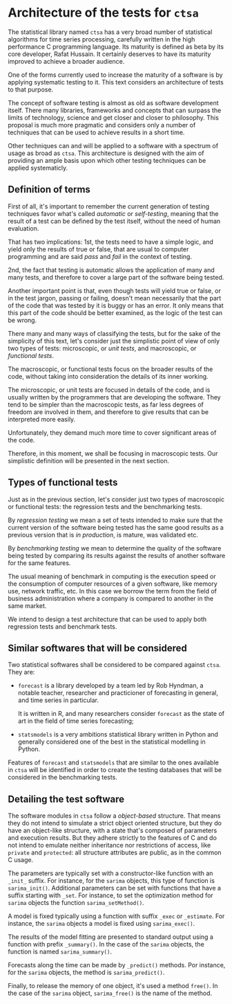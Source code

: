 # Architecture of the tests for `ctsa`

The statistical library named `ctsa` has a very broad number of statistical algorithms for time
series processing, carefully written in the high performance C programming language. Its maturity
is defined as beta by its core developer, Rafat Hussain. It certainly deserves to have its 
maturity improved to achieve a broader audience.

One of the forms currently used to increase the maturity of a software is by applying systematic 
testing to it. This text considers an architecture of tests to that purpose.

The concept of software testing is almost as old as software development itself. There many libraries,
frameworks and concepts that can surpass the limits of technology, science and get closer and closer
to philosophy. This proposal is much more pragmatic and considers only a number of techniques that 
can be used to achieve results in a short time.

Other techniques can and will be applied to a software with a spectrum of usage as broad as `ctsa`.
This architecture is designed with the aim of providing an ample basis upon which other testing
techniques can be applied systematicly.

## Definition of terms

First of all, it's important to remember the current generation of testing techniques favor what's
called *automatic* or *self-testing*, meaning that the result of a test can be defined by the test
itself, without the need of human evaluation.

That has two implications: 1st, the tests need to have a simple logic, and yield only the results
of true or false, that are usual to computer programming and are said *pass* and *fail* in the
context of testing.

2nd, the fact that testing is automatic allows the application of many and many tests, and
therefore to cover a large part of the software being tested.

Another important point is that, even though tests will yield true or false, or in the test jargon,
passing or failing, doesn't mean necessarily that the part of the code that was tested by it is
buggy or has an error. It only means that this part of the code should be better examined, as the
logic of the test can be wrong.

There many and many ways of classifying the tests, but for the sake of the simplicity of this
text, let's consider just the simplistic point of view of only two types of tests: microscopic,
or *unit tests*, and macroscopic, or *functional tests*.

The macroscopic, or functional tests focus on the broader results of the code, without taking
into consideration the details of its inner working.

The microscopic, or unit tests are focused in details of the code, and is usually written by the
programmers that are developing the software. They tend to be simpler than the macroscopic tests,
as far less degrees of freedom are involved in them, and therefore to give results that can
be interpreted more easily.

Unfortunately, they demand much more time to cover significant areas of the code.

Therefore, in this moment, we shall be focusing in macroscopic tests. Our simplistic definition
will be presented in the next section.

## Types of functional tests

Just as in the previous section, let's consider just two types of macroscopic or functional tests:
the regression tests and the benchmarking tests.

By *regression testing* we mean a set of tests intended to make sure that the current version of
the software being tested has the same good results as a previous version that is *in production*,
is mature, was validated etc.

By *benchmarking testing* we mean to determine the quality of the software being tested by
comparing its results against the results of another software for the same features.

The usual meaning of benchmark in computing is the execution speed or the consumption of computer
resources of a given software, like memory use, network traffic, etc. In this case we borrow the
term from the field of business administration where a company is compared to another in the same 
market.

We intend to design a test architecture that can be used to apply both regression tests and
benchmark tests.

## Similar softwares that will be considered

Two statistical softwares shall be considered to be compared against `ctsa`. They are:

* `forecast` is a library developed by a team led by Rob Hyndman, a notable teacher, researcher and
    practicioner of forecasting in general, and time series in particular.

    It is written in R, and many researchers consider `forecast` as the state of art in
    the field of time series forecasting;

* `statsmodels` is a very ambitions statistical library written in Python and generally considered
    one of the best in the statistical modelling in Python.

Features of `forecast` and `statsmodels` that are similar to the ones available in `ctsa` will
be identified in order to create the testing databases that will be considered in the benchmarking
tests.

## Detailing the test software

The software modules in `ctsa` follow a *object-based* structure. That means they do not intend to
simulate a strict object oriented structure, but they do have an object-like structure, with a
state that's composed of parameters and execution results. But they adhere strictly to the features
of C and do not intend to emulate neither inheritance nor restrictions of access, like
`private` and `protected`: all structure attributes are public, as in the common C usage.

The parameters are typically set with a constructor-like function with an `_init_` suffix. For
instance, for the `sarima` objects, this type of function is `sarima_init()`. Additional parameters
can be set with functions that have a suffix starting with `_set`.  For instance, to set the 
optimization method for `sarima` objects the function `sarima_setMethod()`.

A model is fixed typically using a function with suffix `_exec` or `_estimate`. For instance, the
`sarima` objects a model is fixed using `sarima_exec()`.

The results of the model fitting are presented to standard output using a function with prefix
`_summary()`. In the case of the `sarima` objects, the function is named `sarima_summary()`.

Forecasts along the time can be made by `_predict()` methods. Por instance, for the `sarima`
objects, the method is `sarima_predict()`. 

Finally, to release the memory of one object, it's used a method `free()`. In the case of the 
`sarima` object, `sarima_free()` is the name of the method.